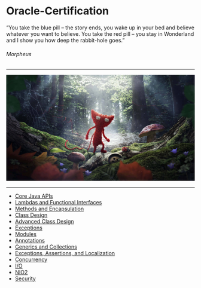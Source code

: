 # Oracle-Certification

“You take the blue pill – the story ends, you wake up in your bed and believe whatever you want to believe. You take the red pill – you stay in Wonderland and I show you how deep the rabbit-hole goes.” 
###### Morpheus
***

![2376015.jpg](./2376015.jpg)
***
* [Core Java APIs](https://github.com/MedetHasanUgurlu/Oracle-Certification/tree/master/src/main/java/org/medron/corejava)
* [Lambdas and Functional Interfaces](https://github.com/MedetHasanUgurlu/Oracle-Certification/tree/master/src/main/java/org/medron/lambdaandfunctionalinterface)
* [Methods and Encapsulation](https://github.com/MedetHasanUgurlu/Oracle-Certification/tree/master/src/main/java/org/medron/medhodandencapsulation)
* [Class Design](https://github.com/MedetHasanUgurlu/Oracle-Certification/tree/master/src/main/java/org/medron/classdesign)
* [Advanced Class Design](https://github.com/MedetHasanUgurlu/Oracle-Certification/tree/master/src/main/java/org/medron/advancedclassdesign)
* [Exceptions](https://github.com/MedetHasanUgurlu/Oracle-Certification/tree/master/src/main/java/org/medron/exception)
* [Modules](https://github.com/MedetHasanUgurlu/Oracle-Certification/tree/master/src/main/java/org/medron/modules)
* [Annotations](https://github.com/MedetHasanUgurlu/Oracle-Certification/tree/master/src/main/java/org/medron/annotations)
* [Generics and Collections](https://github.com/MedetHasanUgurlu/Oracle-Certification/tree/master/src/main/java/org/medron/genericsandendcapsulation)
* [Exceptions, Assertions, and Localization](https://github.com/MedetHasanUgurlu/Oracle-Certification/tree/master/src/main/java/org/medron/exceptionsassertionslocalization)
* [Concurrency](https://github.com/MedetHasanUgurlu/Oracle-Certification/tree/master/src/main/java/org/medron/exceptionsassertionslocalization)
* [I/O](https://github.com/MedetHasanUgurlu/Oracle-Certification/tree/master/src/main/java/org/medron/%C4%B1o)
* [NIO2](https://github.com/MedetHasanUgurlu/Oracle-Certification/tree/master/src/main/java/org/medron/n%C4%B1o2)
* [Security]()